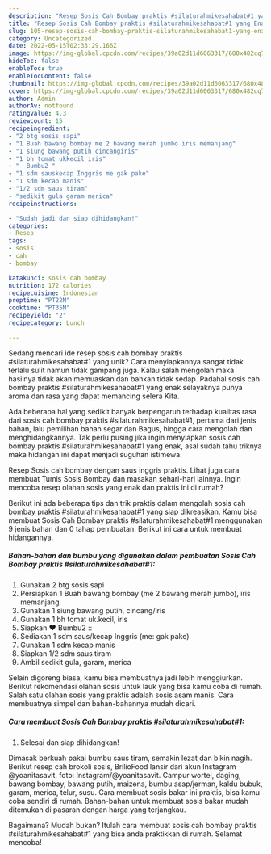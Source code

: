 ```yaml
---
description: "Resep Sosis Cah Bombay praktis #silaturahmikesahabat#1 yang Enak"
title: "Resep Sosis Cah Bombay praktis #silaturahmikesahabat#1 yang Enak"
slug: 105-resep-sosis-cah-bombay-praktis-silaturahmikesahabat1-yang-enak
category: Uncategorized
date: 2022-05-15T02:33:29.166Z
image: https://img-global.cpcdn.com/recipes/39a02d11d6063317/680x482cq70/sosis-cah-bombay-praktis-silaturahmikesahabat1-foto-resep-utama.jpg
hideToc: false
enableToc: true
enableTocContent: false
thumbnail: https://img-global.cpcdn.com/recipes/39a02d11d6063317/680x482cq70/sosis-cah-bombay-praktis-silaturahmikesahabat1-foto-resep-utama.jpg
cover: https://img-global.cpcdn.com/recipes/39a02d11d6063317/680x482cq70/sosis-cah-bombay-praktis-silaturahmikesahabat1-foto-resep-utama.jpg
author: Admin
authorAv: notfound
ratingvalue: 4.3
reviewcount: 15
recipeingredient:
- "2 btg sosis sapi"
- "1 Buah bawang bombay me 2 bawang merah jumbo iris memanjang"
- "1 siung bawang putih cincangiris"
- "1 bh tomat ukkecil iris"
- "  Bumbu2 "
- "1 sdm sauskecap Inggris me gak pake"
- "1 sdm kecap manis"
- "1/2 sdm saus tiram"
- "sedikit gula garam merica"
recipeinstructions:

- "Sudah jadi dan siap dihidangkan!"
categories:
- Resep
tags:
- sosis
- cah
- bombay

katakunci: sosis cah bombay 
nutrition: 172 calories
recipecuisine: Indonesian
preptime: "PT22M"
cooktime: "PT35M"
recipeyield: "2"
recipecategory: Lunch

---
```





Sedang mencari ide resep sosis cah bombay praktis #silaturahmikesahabat#1 yang unik? Cara menyiapkannya sangat tidak terlalu sulit namun tidak gampang juga. Kalau salah mengolah maka hasilnya tidak akan memuaskan dan bahkan tidak sedap. Padahal sosis cah bombay praktis #silaturahmikesahabat#1 yang enak selayaknya punya aroma dan rasa yang dapat memancing selera Kita.





Ada beberapa hal yang sedikit banyak berpengaruh terhadap kualitas rasa dari sosis cah bombay praktis #silaturahmikesahabat#1, pertama dari jenis bahan, lalu pemilihan bahan segar dan Bagus, hingga cara mengolah dan menghidangkannya. Tak perlu pusing jika ingin menyiapkan sosis cah bombay praktis #silaturahmikesahabat#1 yang enak,      asal sudah tahu triknya maka hidangan ini dapat menjadi suguhan istimewa.














Resep Sosis cah bombay dengan saus inggris praktis. Lihat juga cara membuat Tumis Sosis Bombay dan masakan sehari-hari lainnya. Ingin mencoba resep olahan sosis yang enak dan praktis ini di rumah?






Berikut ini ada beberapa tips dan trik praktis dalam mengolah sosis cah bombay praktis #silaturahmikesahabat#1 yang siap dikreasikan. Kamu bisa membuat Sosis Cah Bombay praktis #silaturahmikesahabat#1 menggunakan 9 jenis bahan dan 0 tahap pembuatan. Berikut ini cara untuk membuat hidangannya.

<!--inarticleads1-->

##### Bahan-bahan dan bumbu yang digunakan dalam pembuatan Sosis Cah Bombay praktis #silaturahmikesahabat#1:

1. Gunakan 2 btg sosis sapi
1. Persiapkan 1 Buah bawang bombay (me 2 bawang merah jumbo), iris memanjang
1. Gunakan 1 siung bawang putih, cincang/iris
1. Gunakan 1 bh tomat uk.kecil, iris
1. Siapkan  ❤ Bumbu2 ::
1. Sediakan 1 sdm saus/kecap Inggris (me: gak pake)
1. Gunakan 1 sdm kecap manis
1. Siapkan 1/2 sdm saus tiram
1. Ambil sedikit gula, garam, merica


Selain digoreng biasa, kamu bisa membuatnya jadi lebih menggiurkan. Berikut rekomendasi olahan sosis untuk lauk yang bisa kamu coba di rumah. Salah satu olahan sosis yang praktis adalah sosis asam manis. Cara membuatnya simpel dan bahan-bahannya mudah dicari. 

<!--inarticleads2-->

##### Cara membuat Sosis Cah Bombay praktis #silaturahmikesahabat#1:


1. Selesai dan siap dihidangkan!

Dimasak berkuah pakai bumbu saus tiram, semakin lezat dan bikin nagih. Berikut resep cah brokoli sosis, BrilioFood lansir dari akun Instagram @yoanitasavit. foto: Instagram/@yoanitasavit. Campur wortel, daging, bawang bombay, bawang putih, maizena, bumbu asap/jerman, kaldu bubuk, garam, merica, telur, susu. Cara membuat sosis bakar ini praktis, bisa kamu coba sendiri di rumah. Bahan-bahan untuk membuat sosis bakar mudah ditemukan di pasaran dengan harga yang terjangkau. 

Bagaimana? Mudah bukan? Itulah cara membuat sosis cah bombay praktis #silaturahmikesahabat#1 yang bisa anda praktikkan di rumah. Selamat mencoba!

